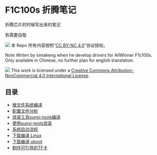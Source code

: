# F1C100s 折腾笔记

折腾芯片的时候写出来的笔记

有需要自取

![](https://licensebuttons.net/l/by-nc/4.0/88x31.png) 本 Repo 所有内容按照“[CC BY-NC 4.0](https://creativecommons.org/licenses/by-nc/4.0/deed.zh)”协议授权。


Note Writen by simakeng when he develop drivers for AllWinner F1c100s.
Only available in Chinese, no further plan for english translation.

![](https://licensebuttons.net/l/by-nc/4.0/88x31.png) This work is licensed under a
[Creative Commons Attribution-NonCommercial 4.0 International License](https://creativecommons.org/licenses/by-nc/4.0/deed.en).

## 目录

- [根文件系统编译](根文件系统编译.md)
- [配置文件分析](配置文件分析.md)
- [烧录工具sunxi-tools编译](烧录工具sunxi-tools编译.md)
- [使用sunxi-tools烧录](使用sunxi-tools烧录.md)
- [系统启动流程](系统启动流程.md)
- [下载编译 Linux](下载编译%20Linux.md)
- [下载编译 uboot](下载编译%20uboot.md)
- [制作可引导的TF卡](制作可引导的TF卡.md)
